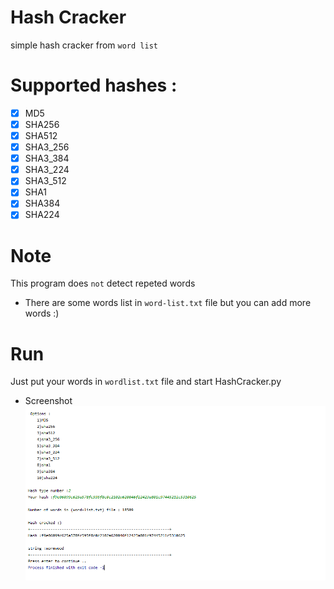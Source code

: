 # Hash Cracker
simple hash cracker from `word list` 

# Supported hashes :
- [x] MD5
- [x] SHA256
- [x] SHA512
- [x] SHA3_256
- [x] SHA3_384
- [x] SHA3_224
- [x] SHA3_512
- [x] SHA1
- [x] SHA384
- [x] SHA224

# Note
This program does `not` detect repeted words
- There are some words list in `word-list.txt` file but you can add more words :)

# Run
Just put your words in `wordlist.txt` file and start HashCracker.py
- Screenshot
![Screenshot](images/img1.png)
